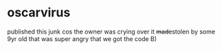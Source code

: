 # oscarvirus

published this junk cos the owner was crying over it
~~made~~stolen by some 9yr old that was super angry that we got the code B)
